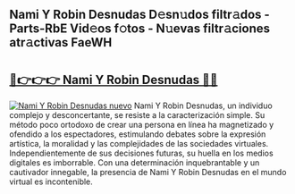 ## Nami Y Robin Desnudas D𝚎sn𝚞dos filtr𝚊dos - Parts-RbE Vid𝚎os f𝚘tos - N𝚞evas filtr𝚊ciones atr𝚊ctivas FaeWH

# <h2><a href="http://mb3liiu.tromn.icu/?c=Nami+Y+Robin+Desnudas">🔗👉👉👉 Nami Y Robin Desnudas 🔗🔗</a></h2>

[![Nami Y Robin Desnudas nuevo](https://i.imgur.com/pEAQMta.gif)](http://mb3liiu.tromn.icu/?c=Nami+Y+Robin+Desnudas)
Nami Y Robin Desnudas, un individuo complejo y desconcertante, se resiste a la caracterización simple. Su método poco ortodoxo de crear una persona en línea ha magnetizado y ofendido a los espectadores, estimulando debates sobre la expresión artística, la moralidad y las complejidades de las sociedades virtuales. Independientemente de sus decisiones futuras, su huella en los medios digitales es imborrable. Con una determinación inquebrantable y un cautivador innegable, la presencia de Nami Y Robin Desnudas en el mundo virtual es incontenible.
